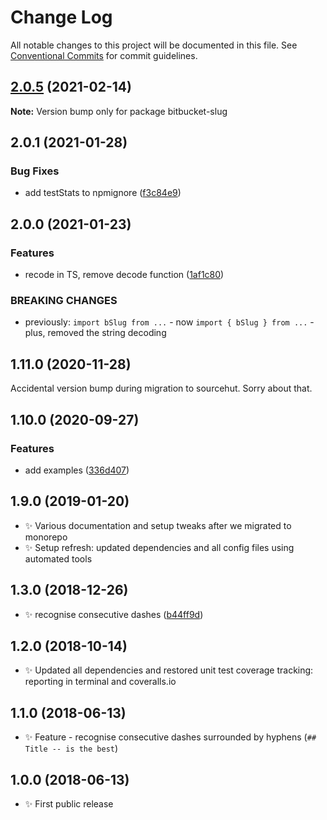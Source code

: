 # Change Log

All notable changes to this project will be documented in this file.
See [Conventional Commits](https://conventionalcommits.org) for commit guidelines.

## [2.0.5](https://github.com/codsen/codsen/compare/bitbucket-slug@2.0.4...bitbucket-slug@2.0.5) (2021-02-14)

**Note:** Version bump only for package bitbucket-slug





## 2.0.1 (2021-01-28)

### Bug Fixes

- add testStats to npmignore ([f3c84e9](https://github.com/codsen/codsen/commit/f3c84e95afc5514214312f913692d85b2e12eb29))

## 2.0.0 (2021-01-23)

### Features

- recode in TS, remove decode function ([1af1c80](https://github.com/codsen/codsen/commit/1af1c80f48f2b00de8de673033408dc6023a072d))

### BREAKING CHANGES

- previously: `import bSlug from ...` - now `import { bSlug } from ...` - plus, removed the string decoding

## 1.11.0 (2020-11-28)

Accidental version bump during migration to sourcehut. Sorry about that.

## 1.10.0 (2020-09-27)

### Features

- add examples ([336d407](https://gitlab.com/codsen/codsen/commit/336d4075089a9a5cae32601cd0ce3fde8af024da))

## 1.9.0 (2019-01-20)

- ✨ Various documentation and setup tweaks after we migrated to monorepo
- ✨ Setup refresh: updated dependencies and all config files using automated tools

## 1.3.0 (2018-12-26)

- ✨ recognise consecutive dashes ([b44ff9d](https://gitlab.com/codsen/codsen/tree/master/packages/bitbucket-slug/commits/b44ff9d))

## 1.2.0 (2018-10-14)

- ✨ Updated all dependencies and restored unit test coverage tracking: reporting in terminal and coveralls.io

## 1.1.0 (2018-06-13)

- ✨ Feature - recognise consecutive dashes surrounded by hyphens (`## Title -- is the best`)

## 1.0.0 (2018-06-13)

- ✨ First public release
